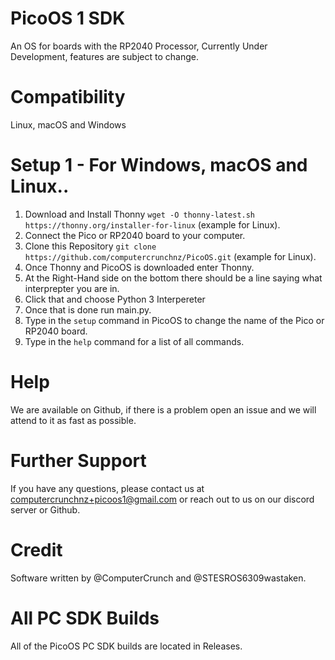 # PicoOS 1 SDK
An OS for boards with the RP2040 Processor, Currently Under Development, features are subject to change.

# Compatibility
Linux, macOS and Windows

# Setup 1 - For Windows, macOS and Linux..
1) Download and Install Thonny ```wget -O thonny-latest.sh https://thonny.org/installer-for-linux``` (example for Linux).
2) Connect the Pico or RP2040 board to your computer.
3) Clone this Repository ```git clone https://github.com/computercrunchnz/PicoOS.git``` (example for Linux). 
4) Once Thonny and PicoOS is downloaded enter Thonny.
5) At the Right-Hand side on the bottom there should be a line saying what interprepter you are in.
6) Click that and choose Python 3 Interpereter
7) Once that is done run main.py.
8) Type in the ```setup``` command in PicoOS to change the name of the Pico or RP2040 board.
9) Type in the ```help``` command for a list of all commands.

# Help
We are available on Github, if there is a problem open an issue and we will attend to it as fast as possible.

# Further Support
If you have any questions, please contact us at computercrunchnz+picoos1@gmail.com or reach out to us on our discord server or Github.

# Credit
Software written by @ComputerCrunch and @STESROS6309wastaken.

# All PC SDK Builds
All of the PicoOS PC SDK builds are located in Releases.
